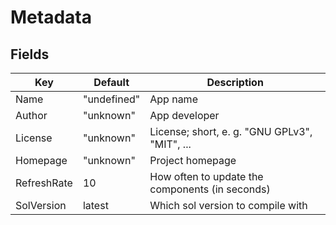 
# Metadata

## Fields

|Key|Default|Description|
|---|---|---|
|Name|"undefined"|App name|
|Author|"unknown"|App developer|
|License|"unknown"|License; short, e. g. "GNU GPLv3", "MIT", ...|
|Homepage|"unknown"|Project homepage|
|RefreshRate|10|How often to update the components (in seconds)|
|SolVersion|latest|Which sol version to compile with|

